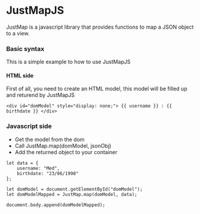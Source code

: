 # JustMapJS

JustMap is a javascript library that provides functions to map a JSON object to a view.

### Basic syntax

This is a simple example to how to use JustMapJS

#### HTML side

First of all, you need to create an HTML model, this model will be filled up and returend by JustMapJS

```
<div id="domModel" style="display: none;"> {{ username }} : {{ birthdate }} </div>
```

### Javascript side

* Get the model from the dom
* Call JustMap.map(domModel, jsonObj)
* Add the returned object to your container

```
let data = {
    username: "Med",
    birthdate: "23/06/1990"
};

let domModel = document.getElementById("domModel");
let domModelMapped = JustMap.map(domModel, data);

document.body.append(domModelMapped);
```
